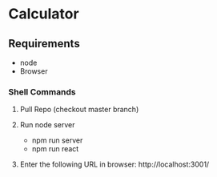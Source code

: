 # Calculator

## Requirements
* node
* Browser

### Shell Commands

1. Pull Repo (checkout master branch)
2. Run node server

   * npm run server
   * npm run react

3. Enter the following URL in browser: http://localhost:3001/
